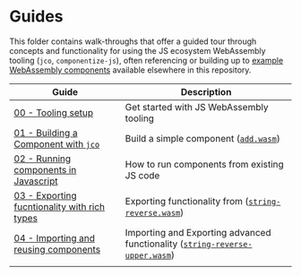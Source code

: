 # Guides

This folder contains walk-throughs that offer a guided tour through concepts and
functionality for using the JS ecosystem WebAssembly tooling (`jco`, `componentize-js`),
often referencing or building up to [example WebAssembly components](./../components) available elsewhere in this repository.

| Guide                                              | Description                                                                                         |
|----------------------------------------------------|-----------------------------------------------------------------------------------------------------|
| [00 - Tooling setup][00]                           | Get started with JS WebAssembly tooling                                                             |
| [01 - Building a Component with `jco`][01]         | Build a simple component ([`add.wasm`][comp-add])                                                   |
| [02 - Running components in Javascript][02]        | How to run components from existing JS code                                                         |
| [03 - Exporting fucntionality with rich types][03] | Exporting functionality from ([`string-reverse.wasm`][comp-sreverse])                               |
| [04 - Importing and reusing components][04]        | Importing and Exporting advanced functionality ([`string-reverse-upper.wasm`][comp-sreverse-upper]) |
|                                                    |                                                                                                     |

[00]: ./00-tooling-setup.md
[01]: ./01-building-a-component-with-jco.md
[02]: ./02-running-components-in-js.md
[03]: ./03-exporting-functionality-with-rich-types.md
[04]: ./04-importing-and-reusing-components.md

[comp-add]: ../components/add
[comp-sreverse]: ../components/string-reverse
[comp-sreverse-upper]: ../components/string-reverse-upper
